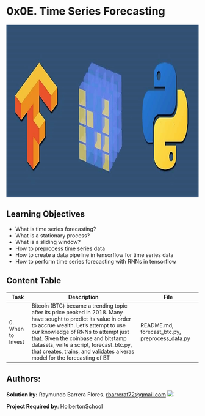 # 0x0E. Time Series Forecasting #

<img src="https://github.com/RayBar72/holbertonschool-machine_learning/blob/master/image.png" width="1000" height="450">

## Learning Objectives ##

- What is time series forecasting?
- What is a stationary process?
- What is a sliding window?
- How to preprocess time series data
- How to create a data pipeline in tensorflow for time series data
- How to perform time series forecasting with RNNs in tensorflow

## Content Table ##

| Task | Description | File |
| ----------- | ----------- | ----------- |
| 0. When to Invest | Bitcoin (BTC) became a trending topic after its price peaked in 2018. Many have sought to predict its value in order to accrue wealth. Let’s attempt to use our knowledge of RNNs to attempt just that. Given the coinbase and bitstamp datasets, write a script, forecast_btc.py, that creates, trains, and validates a keras model for the forecasting of BT | README.md, forecast_btc.py, preprocess_data.py |

## Authors: ##

**Solution by:** Raymundo Barrera Flores. [rbarreraf72@gmail.com](rbarreraf72@gmail.com)
[<img src="https://img.shields.io/badge/linkedin-%230077B5.svg?&style=for-the-badge&logo=linkedin&logoColor=white"/>](https://www.linkedin.com/in/raymundo-barrera-flores-a13022222/)


**Project Required by**: HolbertonSchool
